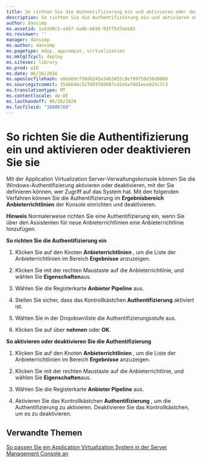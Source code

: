 ```yaml
---
title: So richten Sie die Authentifizierung ein und aktivieren oder deaktivieren Sie sie
description: So richten Sie die Authentifizierung ein und aktivieren oder deaktivieren Sie sie
author: dansimp
ms.assetid: 1e43d0c5-a467-4a8b-b656-93f75d7deb82
ms.reviewer: ''
manager: dansimp
ms.author: dansimp
ms.pagetype: mdop, appcompat, virtualization
ms.mktglfcycl: deploy
ms.sitesec: library
ms.prod: w10
ms.date: 06/16/2016
ms.openlocfilehash: e0eb69cf58db245e34b3455c8ef09758d38d8860
ms.sourcegitcommit: 354664bc527d93f80687cd2eba70d1eea024c7c3
ms.translationtype: MT
ms.contentlocale: de-DE
ms.lasthandoff: 06/26/2020
ms.locfileid: "10806768"
---
```

# So richten Sie die Authentifizierung ein und aktivieren oder deaktivieren Sie sie


Mit der Application Virtualization Server-Verwaltungskonsole können Sie die Windows-Authentifizierung aktivieren oder deaktivieren, mit der Sie definieren können, wer Zugriff auf das System hat. Mit den folgenden Verfahren können Sie die Authentifizierung im **Ergebnisbereich Anbieterrichtlinien** der Konsole einrichten und deaktivieren.

**Hinweis**  Normalerweise richten Sie eine Authentifizierung ein, wenn Sie über den Assistenten für neue Anbieterrichtlinien eine Anbieterrichtlinie hinzufügen.

 

**So richten Sie die Authentifizierung ein**

1.  Klicken Sie auf den Knoten **Anbieterrichtlinien** , um die Liste der Anbieterrichtlinien im Bereich **Ergebnisse** anzuzeigen.

2.  Klicken Sie mit der rechten Maustaste auf die Anbieterrichtlinie, und wählen Sie **Eigenschaften**aus.

3.  Wählen Sie die Registerkarte **Anbieter Pipeline** aus.

4.  Stellen Sie sicher, dass das Kontrollkästchen **Authentifizierung** aktiviert ist.

5.  Wählen Sie in der Dropdownliste die Authentifizierungsstufe aus.

6.  Klicken Sie auf über **nehmen** oder **OK**.

**So aktivieren oder deaktivieren Sie die Authentifizierung**

1.  Klicken Sie auf den Knoten **Anbieterrichtlinien** , um die Liste der Anbieterrichtlinien im Bereich **Ergebnisse** anzuzeigen.

2.  Klicken Sie mit der rechten Maustaste auf die Anbieterrichtlinie, und wählen Sie **Eigenschaften**aus.

3.  Wählen Sie die Registerkarte **Anbieter Pipeline** aus.

4.  Aktivieren Sie das Kontrollkästchen **Authentifizierung** , um die Authentifizierung zu aktivieren. Deaktivieren Sie das Kontrollkästchen, um es zu deaktivieren.

## Verwandte Themen


[So passen Sie ein Application Virtualization System in der Server Management Console an](how-to-customize-an-application-virtualization-system-in-the-server-management-console.md)

 

 





